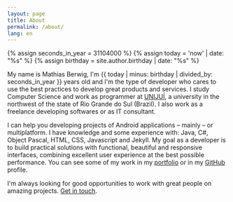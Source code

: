 ```yaml
---
layout: page
title: About
permalink: /about/
lang: en
---
```

{% assign seconds_in_year = 31104000 %}
{% assign today = 'now' | date: "%s" %}
{% assign birthday = site.author.birthday | date: "%s" %}

My name is Mathias Berwig, I'm {{ today | minus: birthday | divided_by: seconds_in_year }} years old and I'm the type of developer who cares to use the best practices to develop great products and services. I study Computer Science and work as programmer at [UNIJUÍ](http://www.unijui.edu.br), a university in the northwest of the state of Rio Grande do Sul (Brazil). I also work as a freelance developing softwares or as IT consultant.

I can help you developing projects of Android applications – mainly – or multiplatform. I have knowledge and some experience with: Java, C#, Object Pascal, HTML, CSS, Javascript and Jekyll. My goal as a developer is to build practical solutions with functional, beautiful and responsive interfaces, combining excellent user experience at the best possible performance. You can see some of my work in my [portfolio](/portfolio/) or in my [GitHub](https://github.com/MathiasBerwig) profile.

I'm always looking for good opportunities to work with great people on amazing projects. [Get in touch](/contact/).